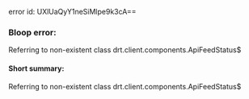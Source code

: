 error id: UXlUaQyY1neSiMlpe9k3cA==
### Bloop error:

Referring to non-existent class drt.client.components.ApiFeedStatus$
#### Short summary: 

Referring to non-existent class drt.client.components.ApiFeedStatus$